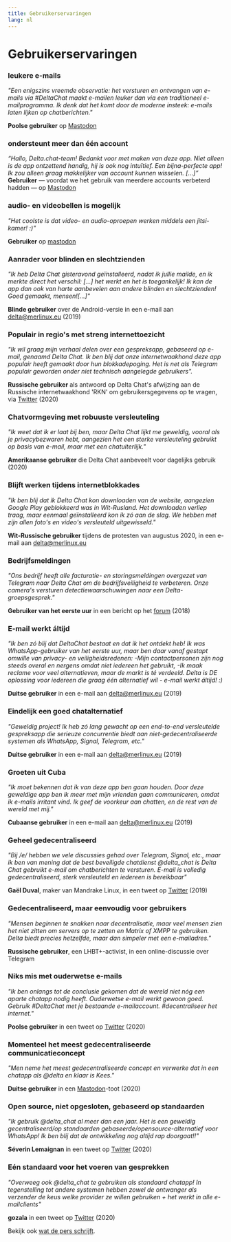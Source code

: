```yaml
---
title: Gebruikerservaringen
lang: nl
---
```


# Gebruikerservaringen

### leukere e-mails

_"Een enigszins vreemde observatie: het versturen en ontvangen van e-mails via #DeltaChat maakt e-mailen leuker dan via een traditioneel e-mailprogramma. Ik denk dat het komt door de moderne insteek: e-mails laten lijken op chatberichten."_

**Poolse gebruiker** op [Mastodon](https://101010.pl/@michal/107107322703871076)

### ondersteunt meer dan één account

_“Hallo, Delta.chat-team! Bedankt voor met maken van deze app. Niet alleen is de app ontzettend handig, hij is ook nog intuïtief. Een bijna-perfecte app! Ik zou alleen graag makkelijker van account kunnen wisselen. […]”_  
**Gebruiker** — voordat we het gebruik van meerdere accounts verbeterd hadden — op [Mastodon](https://oc.todon.fr/@borispaing/106607795144753681)

### audio- en videobellen is mogelijk

_"Het coolste is dat video- en audio-oproepen werken middels een jitsi-kamer! :)"_

**Gebruiker** op [mastodon](https://masto.1146.nohost.me/@lps/106303722917783273)  

### Aanrader voor blinden en slechtzienden

_"Ik heb Delta Chat gisteravond geïnstalleerd, nadat ik jullie mailde,
en ik merkte direct het verschil: [...] het werkt en het is toegankelijk!
Ik kan de app dan ook van harte aanbevelen aan andere blinden en slechtzienden!                                 
Goed gemaakt, mensen![...]"_

**Blinde gebruiker** over de Android-versie in een e-mail aan delta@merlinux.eu (2019)

### Populair in regio's met streng internettoezicht

_"Ik wil graag mijn verhaal delen over een gespreksapp, gebaseerd op e-mail, genaamd Delta Chat. Ik ben blij dat onze internetwaakhond deze app populair heeft gemaakt door hun blokkadepoging. Het is net als Telegram populair geworden onder niet technisch aangelegde gebruikers"._ 

**Russische gebruiker** als antwoord op Delta Chat's afwijzing aan de Russische internetwaakhond 'RKN' om gebruikersgegevens op te vragen, via [Twitter](https://twitter.com/Alex0s/status/1256841124427313153) (2020)

### Chatvormgeving met robuuste versleuteling

_"Ik weet dat ik er laat bij ben, maar Delta Chat lijkt me geweldig, vooral als je privacybezwaren hebt, aangezien het een sterke versleuteling gebruikt op basis van e-mail, maar met een chatuiterlijk."_

**Amerikaanse gebruiker** die Delta Chat aanbeveelt voor dagelijks gebruik (2020)

### Blijft werken tijdens internetblokkades

_"Ik ben blij dat ik Delta Chat kon downloaden van de website, aangezien Google Play geblokkeerd was in Wit-Rusland. Het downloaden verliep traag, maar eenmaal geïnstalleerd kon ik zó aan de slag. We hebben met zijn allen foto's en video's versleuteld uitgewisseld."_ 

**Wit-Russische gebruiker** tijdens de protesten van augustus 2020, in een e-mail aan delta@merlinux.eu

### Bedrijfsmeldingen

_"Ons bedrijf heeft alle facturatie- en storingsmeldingen
overgezet van Telegram naar Delta Chat
om de bedrijfsveiligheid te verbeteren.
Onze camera's versturen detectiewaarschuwingen
naar een Delta-groepsgesprek."_

**Gebruiker van het eerste uur** in een bericht op het [forum](https://support.delta.chat/t/clear-chat-function/163/8) (2018)


### E-mail werkt áltijd

_"Ik ben zó blij dat DeltaChat bestaat en dat ik het ontdekt heb!
Ik was WhatsApp-gebruiker van het eerste uur, maar ben daar vanaf gestapt omwille van privacy- en veiligheidsredenen:
-Mijn contactpersonen zijn nog steeds overal en nergens omdat niet iedereen het gebruikt,
-Ik maak reclame voor veel alternatieven, maar de markt is té verdeeld.
Delta is DE oplossing voor iedereen die graag één
alternatief wil - e-mail werkt áltijd! :)_

**Duitse gebruiker** in een e-mail aan delta@merlinux.eu (2019)


### Eindelijk een goed chatalternatief

_"Geweldig project! Ik heb zó lang gewacht op een
end-to-end versleutelde gespreksapp die serieuze concurrentie biedt aan 
niet-gedecentraliseerde systemen als WhatsApp, Signal, Telegram, etc."_

**Duitse gebruiker** in een e-mail aan delta@merlinux.eu (2019)


### Groeten uit Cuba

_"Ik moet bekennen dat ik van deze app ben gaan houden.
Door deze geweldige app ben ik meer met mijn vrienden gaan communiceren,
omdat ik e-mails irritant vind. Ik geef de voorkeur aan chatten, en de rest van de wereld met mij."_

**Cubaanse gebruiker** in een e-mail aan delta@merlinux.eu (2019)


### Geheel gedecentraliseerd

_"Bij /e/ hebben we vele discussies gehad over Telegram, Signal, etc., 
maar ik ben van mening dat de best beveiligde chatdienst @delta_chat is
Delta Chat gebruikt e-mail om chatberichten te versturen. 
E-mail is volledig gedecentraliseerd, sterk versleuteld en iedereen is bereikbaar"_

**Gaël Duval**, maker van Mandrake Linux, in een tweet op [Twitter](https://twitter.com/gael_duval/status/1122906779002777600) (2019)

### Gedecentraliseerd, maar eenvoudig voor gebruikers

_"Mensen beginnen te snakken naar decentralisatie, maar veel mensen zien het niet zitten om servers op te zetten en Matrix of XMPP te gebruiken. Delta biedt precies hetzelfde, maar dan simpeler met een e-mailadres."_

**Russische gebruiker**, een LHBT+-activist, in een online-discussie over Telegram

### Niks mis met ouderwetse e-mails

_"Ik ben onlangs tot de conclusie gekomen 
dat de wereld niet nóg een aparte chatapp nodig heeft.
Ouderwetse e-mail werkt gewoon goed.
Gebruik #DeltaChat met je bestaande e-mailaccount. #decentraliseer het internet."_

**Poolse gebruiker** in een tweet op [Twitter](https://twitter.com/MichalNarecki/status/1280820973902745600) (2020)


### Momenteel het meest gedecentraliseerde communicatieconcept

_"Men neme het meest gedecentraliseerde concept
en verwerke dat in een chatapp als @delta en klaar is Kees."_

**Duitse gebruiker** in een [Mastodon](https://mastodon.bayern/@binaryflo85/103273050438673883)-toot (2020)


### Open source, niet opgesloten, gebaseerd op standaarden

_"Ik gebruik  @delta_chat al meer dan een jaar.
Het is een geweldig gecentraliseerd/op standaarden gebaseerde/opensource-alternatief voor WhatsApp!
Ik ben blij dat de ontwikkeling nog altijd rap doorgaat!!"_

**Séverin Lemaignan** in een tweet op [Twitter](https://twitter.com/skadge/status/1276515066393878529) (2020)


### Eén standaard voor het voeren van gesprekken

_"Overweeg ook  @delta_chat te gebruiken als standaard chatapp!
In tegenstelling tot andere systemen hebben zowel de ontwanger als verzender de keus welke provider ze willen gebruiken +
het werkt in alle e-mailclients"_

**gozala** in een tweet op [Twitter](https://twitter.com/gozala/status/1281346020664729600) (2020)


Bekijk ook [wat de pers schrijft](references).
